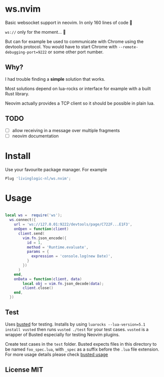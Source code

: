 # ws.nvim
Basic websocket support in neovim. In only 160 lines of code 🎉

`ws://` only for the moment... 🤷

But can for example be used to communicate with Chrome using the devtools protocol.
You would have to start Chrome with `--remote-debugging-port=9222` or some other port number.

## Why?
I had trouble finding a **simple** solution that works.

Most solutions depend on lua-rocks or interface for example with a built Rust library.

Neovim actually provides a TCP client so it should be possible in plain lua.

## TODO
- [ ] allow receiving in a message over multiple fragments
- [ ] neovim documentation

# Install
Use your favourite package manager. For example

```lua
Plug 'livinglogic-nl/ws.nvim';
```

# Usage
```lua

local ws =  require('ws');
  ws.connect({
    url = 'ws://127.0.01:9222/devtools/page/C722F...E1F3',
    onOpen = function(client)
      client.send(
        vim.fn.json_encode({
          id = 1,
          method = 'Runtime.evaluate',
          params = {
            expression = 'console.log(new Date)',
          }
        })
      )
    end,
    onData = function(client, data)
        local obj = vim.fn.json_decode(data);
        client.close()
    end,
  })


```

## Test

Uses [busted](https://lunarmodules.github.io/busted/) for testing. Installs by using `luarocks --lua-version=5.1 install vusted` then runs `vusted ./test`
for your test cases. `vusted` is a wrapper of Busted especially for testing Neovim plugins.

Create test cases in the `test` folder. Busted expects files in this directory to be named `foo_spec.lua`, with `_spec` as a suffix before the `.lua` file extension. For more usage details please check
[busted usage](https://lunarmodules.github.io/busted/)

## License MIT
